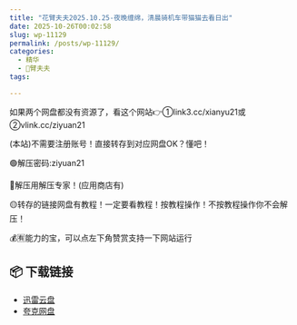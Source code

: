 ```yaml
---
title: "花臂夫夫2025.10.25-夜晚缠绵，清晨骑机车带猫猫去看日出"
date: 2025-10-26T00:02:58
slug: wp-11129
permalink: /posts/wp-11129/
categories:
  - 精华
  - 🌸臂夫夫
tags:

---
```


如果两个网盘都没有资源了，看这个网站👉①link3.cc/xianyu21或②vlink.cc/ziyuan21

(本站)不需要注册账号！直接转存到对应网盘OK？懂吧！

🟢解压密码:ziyuan21

🔵解压用解压专家！(应用商店有)

🟡转存的链接网盘有教程！一定要看教程！按教程操作！不按教程操作你不会解压！

💰🈶能力的宝，可以点左下角赞赏支持一下网站运行

## 📦 下载链接
- [迅雷云盘](https://blziyuan21.com/pay-download/11129?key=e7e8c5adf3&down_id=0)
- [夸克网盘](https://blziyuan21.com/pay-download/11129?key=e7e8c5adf3&down_id=1)

